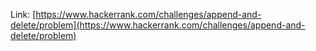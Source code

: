 Link: [https://www.hackerrank.com/challenges/append-and-delete/problem](https://www.hackerrank.com/challenges/append-and-delete/problem)
